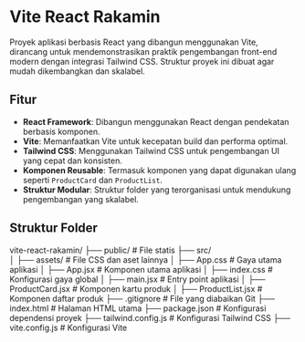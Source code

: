 

# Vite React Rakamin

Proyek aplikasi berbasis React yang dibangun menggunakan Vite, dirancang untuk mendemonstrasikan praktik pengembangan front-end modern dengan integrasi Tailwind CSS. Struktur proyek ini dibuat agar mudah dikembangkan dan skalabel.

## Fitur

- **React Framework**: Dibangun menggunakan React dengan pendekatan berbasis komponen.
- **Vite**: Memanfaatkan Vite untuk kecepatan build dan performa optimal.
- **Tailwind CSS**: Menggunakan Tailwind CSS untuk pengembangan UI yang cepat dan konsisten.
- **Komponen Reusable**: Termasuk komponen yang dapat digunakan ulang seperti `ProductCard` dan `ProductList`.
- **Struktur Modular**: Struktur folder yang terorganisasi untuk mendukung pengembangan yang skalabel.

## Struktur Folder

vite-react-rakamin/
├── public/              # File statis
├── src/                 
│   ├── assets/          # File CSS dan aset lainnya
│   ├── App.css          # Gaya utama aplikasi
│   ├── App.jsx          # Komponen utama aplikasi
│   ├── index.css        # Konfigurasi gaya global
│   ├── main.jsx         # Entry point aplikasi
│   ├── ProductCard.jsx  # Komponen kartu produk
│   ├── ProductList.jsx  # Komponen daftar produk
├── .gitignore           # File yang diabaikan Git
├── index.html           # Halaman HTML utama
├── package.json         # Konfigurasi dependensi proyek
├── tailwind.config.js   # Konfigurasi Tailwind CSS
├── vite.config.js       # Konfigurasi Vite
